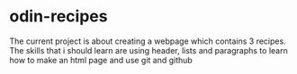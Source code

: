 # odin-recipes
The current project is about creating a webpage which contains 3 recipes.
The skills that i should learn are using header, lists and paragraphs to learn how to make an html page 
and use git and github 
